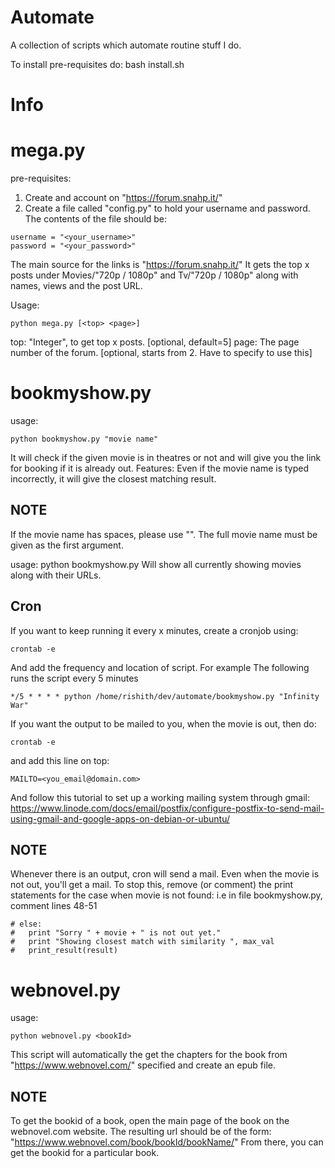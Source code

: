 Automate
========
A collection of scripts which automate routine stuff I do.

To install pre-requisites do:
bash install.sh

Info
====

mega.py
=======
pre-requisites:
1. Create and account on "https://forum.snahp.it/"
2. Create a file called "config.py" to hold your username and password.
The contents of the file should be:
```
username = "<your_username>"
password = "<your_password>"
```

The main source for the links is "https://forum.snahp.it/"
It gets the top x posts under Movies/"720p / 1080p" and Tv/"720p / 1080p" along with names, views and the post URL.

Usage:
```
python mega.py [<top> <page>]
```
top: "Integer", to get top x posts. [optional, default=5]
page: The page number of the forum. [optional, starts from 2. Have to specify <top> to use this]

bookmyshow.py
=============
usage: 
```
python bookmyshow.py "movie name"
```
It will check if the given movie is in theatres or not and will give you the link for booking if it is already out.
Features: Even if the movie name is typed incorrectly, it will give the closest matching result.

NOTE
---- 
If the movie name has spaces, please use "". The full movie name must be given as the first argument.

usage: python bookmyshow.py
Will show all currently showing movies along with their URLs.

Cron
-----
If you want to keep running it every x minutes, create a cronjob using:
```
crontab -e
```
And add the frequency and location of script.
For example The following runs the script every 5 minutes
```
*/5 * * * * python /home/rishith/dev/automate/bookmyshow.py "Infinity War"
```

If you want the output to be mailed to you, when the movie is out, then do:
```
crontab -e
```
and add this line on top:
```
MAILTO=<you_email@domain.com>
```

And follow this tutorial to set up a working mailing system through gmail:
https://www.linode.com/docs/email/postfix/configure-postfix-to-send-mail-using-gmail-and-google-apps-on-debian-or-ubuntu/

NOTE 
----
Whenever there is an output, cron will send a mail. Even when the movie is not out, you'll get a mail. To stop this, remove (or comment) the print statements for the case when movie is not found:
i.e in file bookmyshow.py, comment lines 48-51
```
# else:
# 	print "Sorry " + movie + " is not out yet."
# 	print "Showing closest match with similarity ", max_val
# 	print_result(result)
```

webnovel.py
===========
usage: 
```
python webnovel.py <bookId>
```
This script will automatically the get the chapters for the book from "https://www.webnovel.com/" specified and create an epub file.

NOTE
---- 
To get the bookid of a book, open the main page of the book on the webnovel.com website. The resulting url should be of the form:
"https://www.webnovel.com/book/bookId/bookName/"
From there, you can get the bookid for a particular book.
